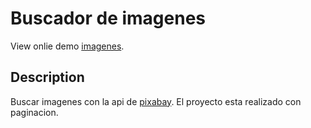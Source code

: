 # Buscador de imagenes

View onlie demo [imagenes](https://rodrigomp88.github.io/Buscador-de-imagenes-pixabay-javascript/).

## Description

Buscar imagenes con la api de [pixabay](https://pixabay.com/api/docs/).
El proyecto esta realizado con paginacion.
